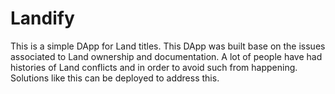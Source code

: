# Landify

This is a simple DApp for Land titles. This DApp was built base on the issues associated to Land ownership and documentation. A lot of people have had histories of Land conflicts and in order to avoid such from happening. Solutions like this can be deployed to address this.
